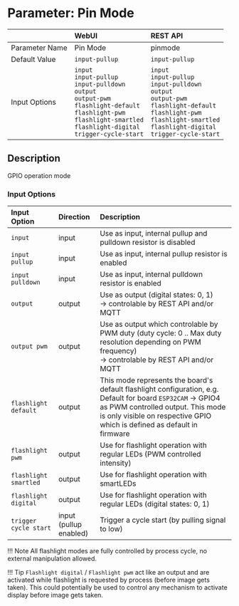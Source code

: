 # Parameter: Pin Mode

|                   | WebUI               | REST API
|:---               |:---                 |:----
| Parameter Name    | Pin Mode            | pinmode
| Default Value     | `input-pullup`      | `input-pullup`
| Input Options     | `input`<br>`input-pullup`<br>`input-pulldown`<br>`output`<br>`output-pwm`<br>`flashlight-default`<br>`flashlight-pwm`<br>`flashlight-smartled`<br>`flashlight-digital`<br>`trigger-cycle-start` | `input`<br>`input-pullup`<br>`input-pulldown`<br>`output`<br>`output-pwm`<br>`flashlight-default`<br>`flashlight-pwm`<br>`flashlight-smartled`<br>`flashlight-digital`<br>`trigger-cycle-start`


## Description

GPIO operation mode


### Input Options

| Input Option              | Direction | Description
|:---                       |:---       |:---
| `input`                   | input     | Use as input, internal pullup and pulldown resistor is disabled
| `input pullup`            | input     | Use as input, internal pullup resistor is enabled
| `input pulldown`          | input     | Use as input, internal pulldown resistor is enabled
| `output`                  | output    | Use as output (digital states: 0, 1)<br>-> controlable by REST API and/or MQTT
| `output pwm`              | output    | Use as output which controlable by PWM duty (duty cycle: 0 .. Max duty resolution depending on PWM frequency)<br>-> controlable by REST API and/or MQTT
| `flashlight default`      | output    | This mode represents the board's default flashlight configuration, e.g. Default for board `ESP32CAM` -> GPIO4 as PWM controlled output. This mode is only visible on respective GPIO which is defined as default in firmware
| `flashlight pwm`          | output    | Use for flashlight operation with regular LEDs (PWM controlled intensity)
| `flashlight smartled`     | output    | Use for flashlight operation with smartLEDs
| `flashlight digital`      | output    | Use for flashlight operation with regular LEDs (digital states: 0, 1)
| `trigger cycle start`     | input<br>(pullup enabled) | Trigger a cycle start (by pulling signal to low)


!!! Note
    All flashlight modes are fully controlled by process cycle, no external manipulation allowed.


!!! Tip
    `Flashlight digital` / `Flashlight pwm` act like an output and are activated while 
    flashlight is requested by process (before image gets taken). This could potentially 
    be used to control any mechanism to activate display before image gets taken.